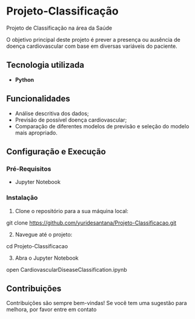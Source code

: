 # Projeto-Classificação
 Projeto de Classificação na área da Saúde
 
O objetivo principal deste projeto é prever a presença ou ausência de doença cardiovascular com base em diversas variáveis do paciente.

## Tecnologia utilizada
- **Python**

## Funcionalidades
 - Análise descritiva dos dados;
 - Previsão de possível doença cardiovascular;
 - Comparação de diferentes modelos de previsão e seleção do modelo mais apropriado.

## Configuração e Execução

### Pré-Requisitos

- Jupyter Notebook

### Instalação

1. Clone o repositório para a sua máquina local:

git clone https://github.com/yuridesantana/Projeto-Classificacao.git

2. Navegue até o projeto:

cd Projeto-Classificacao

3. Abra o Jupyter Notebook

open CardiovascularDiseaseClassification.ipynb

## Contribuições

Contribuições são sempre bem-vindas! Se você tem uma sugestão para melhora, por favor entre em contato
